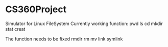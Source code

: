 CS360Project
============

Simulator for Linux FileSystem
Currently working function:
pwd
ls
cd
mkdir
stat
creat

The function needs to be fixed
rmdir
rm
mv
link
symlink
